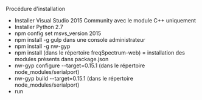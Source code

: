 Procédure d'installation
- Installer Visual Studio 2015 Community avec le module C++ uniquement
- Installer Python 2.7
- npm config set msvs_version 2015
- npm install -g gulp dans une console administrateur
- npm install -g nw-gyp
- npm install (dans le répertoire freqSpectrum-web) = installation des modules présents dans package.json
- nw-gyp configure --target=0.15.1 (dans le répertoire node_modules/serialport) 
- nw-gyp build --target=0.15.1 (dans le répertoire node_modules/serialport) 
- run



 